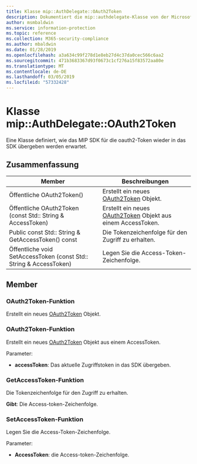 ```yaml
---
title: Klasse mip::AuthDelegate::OAuth2Token
description: Dokumentiert die mip::authdelegate-Klasse von der Microsoft Information Protection (MIP) SDK.
author: msmbaldwin
ms.service: information-protection
ms.topic: reference
ms.collection: M365-security-compliance
ms.author: mbaldwin
ms.date: 01/28/2019
ms.openlocfilehash: a3a634c99f278d1e8eb27d4c37da0cec566c6aa2
ms.sourcegitcommit: 471b3683367d93f0673c1cf276a15f83572aa80e
ms.translationtype: MT
ms.contentlocale: de-DE
ms.lasthandoff: 03/05/2019
ms.locfileid: "57332428"
---
```

# <a name="class-mipauthdelegateoauth2token"></a>Klasse mip::AuthDelegate::OAuth2Token 
Eine Klasse definiert, wie das MIP SDK für die oauth2-Token wieder in das SDK übergeben werden erwartet.
  
## <a name="summary"></a>Zusammenfassung
 Member                        | Beschreibungen                                
--------------------------------|---------------------------------------------
Öffentliche OAuth2Token()  |  Erstellt ein neues [OAuth2Token](class_mip_authdelegate_oauth2token.md) Objekt.
Öffentliche OAuth2Token (const Std:: String & AccessToken)  |  Erstellt ein neues [OAuth2Token](class_mip_authdelegate_oauth2token.md) Objekt aus einem AccessToken.
Public const Std:: String & GetAccessToken() const  |  Die Tokenzeichenfolge für den Zugriff zu erhalten.
Öffentliche void SetAccessToken (const Std:: String & AccessToken)  |  Legen Sie die Access-Token-Zeichenfolge.
  
## <a name="members"></a>Member
  
### <a name="oauth2token-function"></a>OAuth2Token-Funktion
Erstellt ein neues [OAuth2Token](class_mip_authdelegate_oauth2token.md) Objekt.
  
### <a name="oauth2token-function"></a>OAuth2Token-Funktion
Erstellt ein neues [OAuth2Token](class_mip_authdelegate_oauth2token.md) Objekt aus einem AccessToken.

Parameter:  
* **accessToken**: Das aktuelle Zugriffstoken in das SDK übergeben.


  
### <a name="getaccesstoken-function"></a>GetAccessToken-Funktion
Die Tokenzeichenfolge für den Zugriff zu erhalten.

  
**Gibt**: Die Access-token-Zeichenfolge.
  
### <a name="setaccesstoken-function"></a>SetAccessToken-Funktion
Legen Sie die Access-Token-Zeichenfolge.

Parameter:  
* **AccessToken**: die Access-token-Zeichenfolge.

